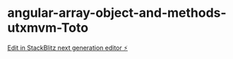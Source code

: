 # angular-array-object-and-methods-utxmvm-Toto

[Edit in StackBlitz next generation editor ⚡️](https://stackblitz.com/~/github.com/BENAISSA8SAMIR/angular-array-object-and-methods-utxmvm-Toto)